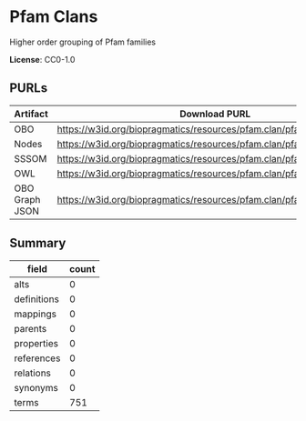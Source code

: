 # Pfam Clans

Higher order grouping of Pfam families

**License**: CC0-1.0

## PURLs

| Artifact       | Download PURL                                                          | Versioned Download PURL                                                     |
|----------------|------------------------------------------------------------------------|-----------------------------------------------------------------------------|
| OBO            | https://w3id.org/biopragmatics/resources/pfam.clan/pfam.clan.obo       | https://w3id.org/biopragmatics/resources/pfam.clan/37.1/pfam.clan.obo       |
| Nodes          | https://w3id.org/biopragmatics/resources/pfam.clan/pfam.clan.tsv       | https://w3id.org/biopragmatics/resources/pfam.clan/37.1/pfam.clan.tsv       |
| SSSOM          | https://w3id.org/biopragmatics/resources/pfam.clan/pfam.clan.sssom.tsv | https://w3id.org/biopragmatics/resources/pfam.clan/37.1/pfam.clan.sssom.tsv |
| OWL            | https://w3id.org/biopragmatics/resources/pfam.clan/pfam.clan.owl       | https://w3id.org/biopragmatics/resources/pfam.clan/37.1/pfam.clan.owl       |
| OBO Graph JSON | https://w3id.org/biopragmatics/resources/pfam.clan/pfam.clan.json      | https://w3id.org/biopragmatics/resources/pfam.clan/37.1/pfam.clan.json      |

## Summary

| field       |   count |
|-------------|---------|
| alts        |       0 |
| definitions |       0 |
| mappings    |       0 |
| parents     |       0 |
| properties  |       0 |
| references  |       0 |
| relations   |       0 |
| synonyms    |       0 |
| terms       |     751 |
